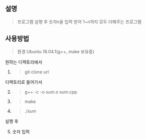 ## 설명

> 프로그램 실행 후 숫자n을 입력 받아 1~n까지 모두 더해주는 프로그램

## 사용방법

> 환경 Ubuntu 18.04.1(g++, make 보유중)

원하는 디렉토리에서 

1. > git clone url



디렉토리로 들어가서

2. > g++ -c -o sum.o sum.cpp

3. > make

4. > ./sum

실행 후

5. 숫자 입력

